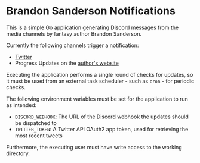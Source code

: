 Brandon Sanderson Notifications
===============================

This is a simple Go application generating Discord messages from the media channels by fantasy author Brandon Sanderson.

Currently the following channels trigger a notification:
 * [Twitter](https://twitter.com/BrandSanderson)
 * Progress Updates on the [author's website](https://brandonsanderson.com)

Executing the application performs a single round of checks for updates, so it must be used from
an external task scheduler - such as `cron` - for periodic checks.

The following environment variables must be set for the application to run as intended:
 * `DISCORD_WEBHOOK`: The URL of the Discord webhook the updates should be dispatched to
 * `TWITTER_TOKEN`: A Twitter API OAuth2 app token, used for retrieving the most recent tweets

Furthermore, the executing user must have write access to the working directory.